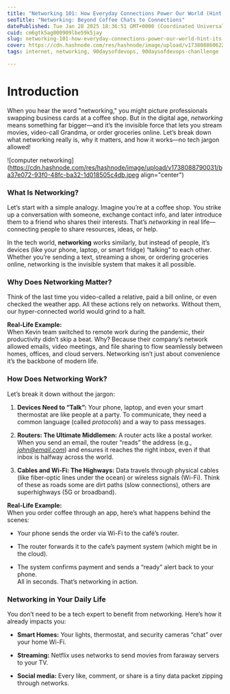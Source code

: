 ```yaml
---
title: "Networking 101: How Everyday Connections Power Our World (Hint: It’s Not Just Coffee Chats!)"
seoTitle: "Networking: Beyond Coffee Chats to Connections"
datePublished: Tue Jan 28 2025 18:36:51 GMT+0000 (Coordinated Universal Time)
cuid: cm6gtk5ag000909lbe59k5jay
slug: networking-101-how-everyday-connections-power-our-world-hint-its-not-just-coffee-chats
cover: https://cdn.hashnode.com/res/hashnode/image/upload/v1738088606223/9c8b7bb1-ff64-40d3-8ff6-bf947cb6c688.jpeg
tags: internet, networking, 90daysofdevops, 90daysofdevops-chanllenge

---
```


# Introduction

When you hear the word "networking," you might picture professionals swapping business cards at a coffee shop. But in the digital age, *networking* means something far bigger—and it’s the invisible force that lets you stream movies, video-call Grandma, or order groceries online. Let’s break down what networking really is, why it matters, and how it works—no tech jargon allowed!

![computer networking](https://cdn.hashnode.com/res/hashnode/image/upload/v1738088790031/ba37e072-93f0-48fc-ba32-1d018505c4db.jpeg align="center")

### **What Is Networking?**

Let’s start with a simple analogy. Imagine you’re at a coffee shop. You strike up a conversation with someone, exchange contact info, and later introduce them to a friend who shares their interests. That’s *networking* in real life—connecting people to share resources, ideas, or help.

In the tech world, **networking** works similarly, but instead of people, it’s devices (like your phone, laptop, or smart fridge) “talking” to each other. Whether you’re sending a text, streaming a show, or ordering groceries online, networking is the invisible system that makes it all possible.

### **Why Does Networking Matter?**

Think of the last time you video-called a relative, paid a bill online, or even checked the weather app. All these actions rely on networks. Without them, our hyper-connected world would grind to a halt.

**Real-Life Example:**  
When Kevin team switched to remote work during the pandemic, their productivity didn’t skip a beat. Why? Because their company’s network allowed emails, video meetings, and file sharing to flow seamlessly between homes, offices, and cloud servers. Networking isn’t just about convenience it’s the backbone of modern life.

### **How Does Networking Work?**

Let’s break it down without the jargon:

1. **Devices Need to “Talk”:** Your phone, laptop, and even your smart thermostat are like people at a party. To communicate, they need a common language (called *protocols*) and a way to pass messages.
    
2. **Routers: The Ultimate Middlemen:** A router acts like a postal worker. When you send an email, the router “reads” the address (e.g., [*john@email.com*](mailto:john@email.com)) and ensures it reaches the right inbox, even if that inbox is halfway across the world.
    
3. **Cables and Wi-Fi: The Highways:** Data travels through physical cables (like fiber-optic lines under the ocean) or wireless signals (Wi-Fi). Think of these as roads some are dirt paths (slow connections), others are superhighways (5G or broadband).
    

**Real-Life Example:**  
When you order coffee through an app, here’s what happens behind the scenes:

* Your phone sends the order via Wi-Fi to the café’s router.
    
* The router forwards it to the cafe’s payment system (which might be in the cloud).
    
* The system confirms payment and sends a “ready” alert back to your phone.  
    All in seconds. That’s networking in action.
    

### **Networking in Your Daily Life**

You don’t need to be a tech expert to benefit from networking. Here’s how it already impacts you:

* **Smart Homes:** Your lights, thermostat, and security cameras “chat” over your home Wi-Fi.
    
* **Streaming:** Netflix uses networks to send movies from faraway servers to your TV.
    
* **Social media:** Every like, comment, or share is a tiny data packet zipping through networks.
